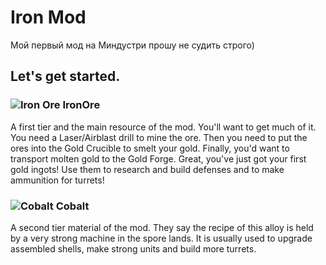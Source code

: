 
# Iron Mod
Мой первый мод на Миндустри прошу не судить строго)
## Let's get started. 
### ![Iron Ore](https://github.com/Kitrr1x/ironMod/blob/master/sprites/items/IronOre.png) IronOre
A first tier and the main resource of the mod. You'll want to get much of it. You need a Laser/Airblast drill to mine the ore. Then you need to put the ores into the Gold Crucible to smelt your gold. Finally, you'd want to transport molten gold to the Gold Forge. Great, you've just got your first gold ingots! Use them to research and build defenses and to make ammunition for turrets!
### ![Cobalt](https://github.com/Kitrr1x/ironMod/blob/master/sprites/items/Cobalt.png) Cobalt
A second tier material of the mod. They say the recipe of this alloy is held by a very strong machine in the spore lands. It is usually used to upgrade assembled shells, make strong units and build more turrets.
